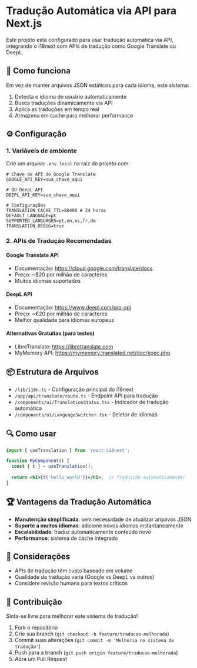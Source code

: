# Tradução Automática via API para Next.js

Este projeto está configurado para usar tradução automática via API, integrando o i18next com APIs de tradução como Google Translate ou DeepL.

## 🚀 Como funciona

Em vez de manter arquivos JSON estáticos para cada idioma, este sistema:

1. Detecta o idioma do usuário automaticamente
2. Busca traduções dinamicamente via API
3. Aplica as traduções em tempo real
4. Armazena em cache para melhorar performance

## ⚙️ Configuração

### 1. Variáveis de ambiente

Crie um arquivo `.env.local` na raiz do projeto com:

```
# Chave de API do Google Translate
GOOGLE_API_KEY=sua_chave_aqui

# OU DeepL API
DEEPL_API_KEY=sua_chave_aqui

# Configurações
TRANSLATION_CACHE_TTL=86400 # 24 horas
DEFAULT_LANGUAGE=pt
SUPPORTED_LANGUAGES=pt,en,es,fr,de
TRANSLATION_DEBUG=true
```

### 2. APIs de Tradução Recomendadas

#### Google Translate API
- Documentação: https://cloud.google.com/translate/docs
- Preço: ~$20 por milhão de caracteres
- Muitos idiomas suportados

#### DeepL API
- Documentação: https://www.deepl.com/pro-api
- Preço: ~€20 por milhão de caracteres
- Melhor qualidade para idiomas europeus

#### Alternativas Gratuitas (para testes)
- LibreTranslate: https://libretranslate.com
- MyMemory API: https://mymemory.translated.net/doc/spec.php

## 📦 Estrutura de Arquivos

- `/lib/i18n.ts` - Configuração principal do i18next
- `/app/api/translate/route.ts` - Endpoint API para tradução
- `/components/ui/TranslationStatus.tsx` - Indicador de tradução automática
- `/components/ui/LanguageSwitcher.tsx` - Seletor de idiomas

## 🔍 Como usar

```jsx
import { useTranslation } from 'react-i18next';

function MyComponent() {
  const { t } = useTranslation();
  
  return <h1>{t('hello_world')}</h1>;  // Traduzido automaticamente!
}
```

## 🏆 Vantagens da Tradução Automática

- **Manutenção simplificada**: sem necessidade de atualizar arquivos JSON
- **Suporte a muitos idiomas**: adicione novos idiomas instantaneamente
- **Escalabilidade**: traduz automaticamente conteúdo novo
- **Performance**: sistema de cache integrado

## 📝 Considerações

- APIs de tradução têm custo baseado em volume
- Qualidade da tradução varia (Google vs DeepL vs outros)
- Considere revisão humana para textos críticos

## 🤝 Contribuição

Sinta-se livre para melhorar este sistema de tradução!

1. Fork o repositório
2. Crie sua branch (`git checkout -b feature/traducao-melhorada`)
3. Commit suas alterações (`git commit -m 'Melhoria no sistema de tradução'`)
4. Push para a branch (`git push origin feature/traducao-melhorada`)
5. Abra um Pull Request 